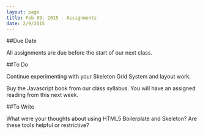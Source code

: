 ```yaml
---
layout: page
title: Feb 09, 2015 - Assignments
date: 2/9/2015
---
```


##Due Date

All assignments are due before the start of our next class.

##To Do

Continue experimenting with your Skeleton Grid System and layout work.

Buy the Javascript book from our class syllabus.  You will have an assigned reading from this next week.

##To Write

What were your thoughts about using HTML5 Boilerplate and Skeleton?  Are these tools helpful or restrictive?